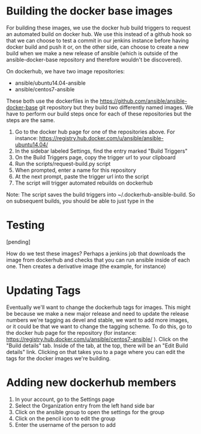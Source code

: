 Building the docker base images
===============================

For building these images, we use the docker hub build triggers to request an
automated build on docker hub.  We use this instead of a github hook so that
we can choose to test a commit in our jenkins instance before having docker
build and push it or, on the other side, can choose to create a new build when
we make a new release of ansible (which is outside of the ansible-docker-base
repository and therefore wouldn't be discovered).

On dockerhub, we have two image repositories:
* ansible/ubuntu14.04-ansible
* ansible/centos7-ansible

These both use the dockerfiles in the
https://github.com/ansible/ansible-docker-base git repository but they build
two differently named images.  We have to perform our build steps once for
each of these repositories but the steps are the same.

1. Go to the docker hub page for one of the repositories above.
   For instance: https://registry.hub.docker.com/u/ansible/ansible-ubuntu14.04/
2. In the sidebar labeled Settings, find the entry marked "Build Triggers"
3. On the Build Triggers page, copy the trigger url to your clipboard
4. Run the scripts/request-build.py script
5. When prompted, enter a name for this repository
6. At the next prompt, paste the trigger url into the script
7. The script will trigger automated rebuilds on dockerhub

Note: The script saves the build triggers into ~/.dockerhub-ansible-build.  So
on subsequent builds, you should be able to just type in the 


Testing
=======

[pending]

How do we test these images?  Perhaps a jenkins job that downloads the image
from dockerhub and checks that you can run ansible inside of each one.  Then
creates a derivative image (the example, for instance)


Updating Tags
=============

Eventually we'll want to change the dockerhub tags for images.  This might be
because we make a new major release and need to update the release numbers
we're tagging as devel and stable, we want to add more images, or it could be
that we want to change the tagging scheme.  To do this, go to the docker hub
page for the repository (for instance:
https://registry.hub.docker.com/u/ansible/centos7-ansible/  ).  Click on the
"Build details" tab.  Inside of the tab, at the top, there will be an
"Edit Build details" link.  Clicking on that takes you to a page where you can
edit the tags for the docker images we're building.


Adding new dockerhub members
============================

1. In your account, go to the Settings page
2. Select the Organization entry from the left hand side bar
3. Click on the ansible group to open the settings for the group
4. Click on the pencil icon to edit the group
5. Enter the username of the person to add
